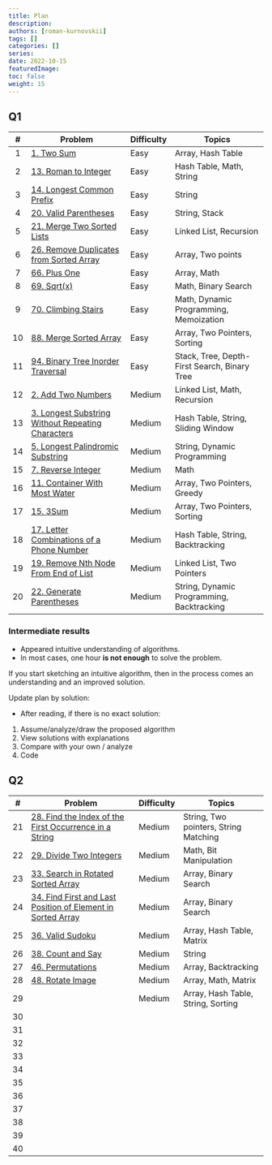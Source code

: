 ```yaml
---
title: Plan
description:
authors: [roman-kurnovskii]
tags: []
categories: []
series:
date: 2022-10-15
featuredImage:
toc: false
weight: 15
---
```


## Q1

|   #   | Problem                                                                                                           | Difficulty | Topics                                       |
| :---: | ----------------------------------------------------------------------------------------------------------------- | ---------- | -------------------------------------------- |
|   1   | [1. Two Sum](../problems/1-two-sum)                                                                               | Easy       | Array, Hash Table                            |
|   2   | [13. Roman to Integer](../problems/13-roman-to-integer)                                                           | Easy       | Hash Table, Math, String                     |
|   3   | [14. Longest Common Prefix](../problems/14-longest-common-prefix)                                                 | Easy       | String                                       |
|   4   | [20. Valid Parentheses](../problems/20-valid-parentheses)                                                         | Easy       | String, Stack                                |
|   5   | [21. Merge Two Sorted Lists](../problems/21-merge-two-sorted-lists)                                               | Easy       | Linked List, Recursion                       |
|   6   | [26. Remove Duplicates from Sorted Array](../problems/26-remove-duplicates-from-sorted-array)                     | Easy       | Array, Two points                            |
|   7   | [66. Plus One](../problems/66-plus-one)                                                                           | Easy       | Array, Math                                  |
|   8   | [69. Sqrt(x)](../problems/69-sqrtx)                                                                               | Easy       | Math, Binary Search                          |
|   9   | [70. Climbing Stairs](../problems/70-climbing-stairs)                                                             | Easy       | Math, Dynamic Programming, Memoization       |
|  10   | [88. Merge Sorted Array](../problems/88-merge-sorted-array)                                                       | Easy       | Array, Two Pointers, Sorting                 |
|  11   | [94. Binary Tree Inorder Traversal](../problems/94-binary-tree-inorder-traversal)                                 | Easy       | Stack, Tree, Depth-First Search, Binary Tree |
|  12   | [2. Add Two Numbers](../problems/2-add-two-numbers)                                                               | Medium     | Linked List, Math, Recursion                 |
|  13   | [3. Longest Substring Without Repeating Characters](../problems/3-longest-substring-without-repeating-characters) | Medium     | Hash Table, String, Sliding Window           |
|  14   | [5. Longest Palindromic Substring](../problems/5-longest-palindromic-substring)                                   | Medium     | String, Dynamic Programming                  |
|  15   | [7. Reverse Integer](../problems/7-reverse-integer)                                                               | Medium     | Math                                         |
|  16   | [11. Container With Most Water](../problems/11-container-with-most-water)                                         | Medium     | Array, Two Pointers, Greedy                  |
|  17   | [15. 3Sum](../problems/15-3sum)                                                                                   | Medium     | Array, Two Pointers, Sorting                 |
|  18   | [17. Letter Combinations of a Phone Number](../problems/17-letter-combinations-of-a-phone-number)                 | Medium     | Hash Table, String, Backtracking             |
|  19   | [19. Remove Nth Node From End of List](../problems/19-remove-nth-node-from-end-of-list)                           | Medium     | Linked List, Two Pointers                    |
|  20   | [22. Generate Parentheses](../problems/22-generate-parentheses)                                                   | Medium     | String, Dynamic Programming, Backtracking    |

### Intermediate results

- Appeared intuitive understanding of algorithms.
- In most cases, one hour **is not enough** to solve the problem.

If you start sketching an intuitive algorithm, then in the process comes an understanding and an improved solution.

Update plan by solution:
- After reading, if there is no exact solution:
1. Assume/analyze/draw the proposed algorithm
2. View solutions with explanations
3. Compare with your own / analyze
4. Code

## Q2

|   #   | Problem                                                                                                                            | Difficulty | Topics                                |
| :---: | ---------------------------------------------------------------------------------------------------------------------------------- | ---------- | ------------------------------------- |
|  21   | [28. Find the Index of the First Occurrence in a String](../problems/28-find-the-index-of-the-first-occurrence-in-a-string/)       | Medium     | String, Two pointers, String Matching |
|  22   | [29. Divide Two Integers](../problems/29-divide-two-integers)                                                                      | Medium     | Math, Bit Manipulation                |
|  23   | [33. Search in Rotated Sorted Array](../problems/33-search-in-rotated-sorted-arrays)                                               | Medium     | Array, Binary Search                  |
|  24   | [34. Find First and Last Position of Element in Sorted Array](../problems/find-first-and-last-position-of-element-in-sorted-array) | Medium     | Array, Binary Search                  |
|  25   | [36. Valid Sudoku](../problems/36-valid-sudoku)                                                                                    | Medium     | Array, Hash Table, Matrix             |
|  26   | [38. Count and Say](../problems/38-count-and-say)                                                                                  | Medium     | String                                |
|  27   | [46. Permutations](../problems/46-permutations)                                                                                    | Medium     | Array, Backtracking                   |
|  28   | [48. Rotate Image](../problems/48-rotate-image)                                                                                    | Medium     | Array, Math, Matrix                   |
|  29   | [](../problems/49-group-anagrams)                                                                                                  | Medium     | Array, Hash Table, String, Sorting    |
|  30   | [](../problems/)                                                                                                                   |            |                                       |
|  31   | [](../problems/)                                                                                                                   |            |                                       |
|  32   | [](../problems/)                                                                                                                   |            |                                       |
|  33   | [](../problems/)                                                                                                                   |            |                                       |
|  34   | [](../problems/)                                                                                                                   |            |                                       |
|  35   | [](../problems/)                                                                                                                   |            |                                       |
|  36   | [](../problems/)                                                                                                                   |            |                                       |
|  37   | [](../problems/)                                                                                                                   |            |                                       |
|  38   | [](../problems/)                                                                                                                   |            |                                       |
|  39   | [](../problems/)                                                                                                                   |            |                                       |
|  40   | [](../problems/)                                                                                                                   |            |                                       |
